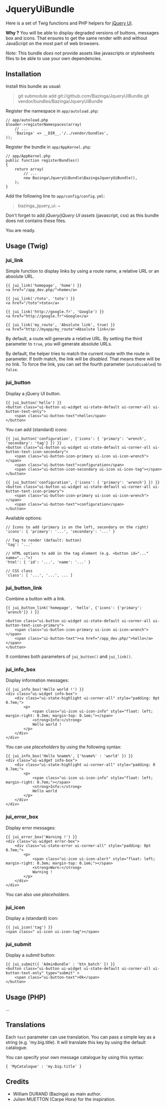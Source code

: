 JqueryUiBundle
==============

Here is a set of Twig functions and PHP helpers for [jQuery UI](http://jqueryui.com/).

**Why ?** You will be able to display degraded versions of buttons, messages box and icons. That ensures to get the same render with and without JavaScript on the most part of web browsers.

_Note:_ This bundle *does not* provide assets like javascripts or stylesheets files to be able to use your own dependencies.


Installation
------------

Install this bundle as usual:

> git submodule add git://github.com/Bazinga/JqueryUiBundle.git vendor/bundles/Bazinga/JqueryUiBundle

Register the namespace in `app/autoload.php`:

    // app/autoload.php
    $loader->registerNamespaces(array(
        // ...
        'Bazinga' => __DIR__.'/../vendor/bundles',
    ));

Register the bundle in `app/AppKernel.php`:

    // app/AppKernel.php
    public function registerBundles()
    {
        return array(
            // ...
            new Bazinga\JqueryUiBundle\BazingaJqueryUiBundle(),
        );
    }

Add the following line to `app/config/config.yml`:

> bazinga_jquery_ui: ~

Don't forget to add _jQuery/jQuery UI assets_ (javascript, css) as this bundle does not contains these files.

You are ready.


Usage (Twig)
------------

### jui_link

Simple function to display links by using a route name, a relative URL or an absolute URL.

    {{ jui_link('homepage', 'home') }}
    <a href="/app_dev.php/">home</a>

    {{ jui_link('/toto', 'toto') }}
    <a href="/toto">toto</a>

    {{ jui_link('http://google.fr', 'Google') }}
    <a href="http://google.fr">Google</a>

    {{ jui_link('my_route', 'Absolute link', true) }}
    <a href="http://myapp/my_route">Absolute link</a>

By default, a route will generate a relative URL. By setting the third parameter to `true`, you will generate absolute URLs.

By default, the helper tries to match the current route with the route in parameter. If both match, the link will be _disabled_.
That means there will be no link. To force the link, you can set the fourth parameter (`autoDisabled`) to `false`.


### jui_button

Display a jQuery UI button.

    {{ jui_button('hello') }}
    <button class="ui-button ui-widget ui-state-default ui-corner-all ui-button-text-only">
        <span class="ui-button-text">hello</span>
    </button>

You can add (standard) *icons*:

    {{ jui_button('configuration', {'icons': { 'primary': 'wrench', 'secondary': 'tag'} }) }}
    <button class="ui-button ui-widget ui-state-default ui-corner-all ui-button-text-icon-secondary">
        <span class="ui-button-icon-primary ui-icon ui-icon-wrench"></span>
        <span class="ui-button-text">configuration</span>
        <span class="ui-button-icon-secondary ui-icon ui-icon-tag"></span>
    </button>

    {{ jui_button('configuration', {'icons': { 'primary': 'wrench'} }) }}
    <button class="ui-button ui-widget ui-state-default ui-corner-all ui-button-text-icon-primary">
        <span class="ui-button-icon-primary ui-icon ui-icon-wrench"></span>
        <span class="ui-button-text">configuration</span>
    </button>

Available options:

    // Icons to add (primary is on the left, secondary on the right)
    'icons': { 'primary': '...', 'secondary': '...' }

    // Tag to render (default: button)
    'tag': '...'

    // HTML options to add in the tag element (e.g. <button id="..." name="...">)
    'html': { 'id': '...', 'name': '...' }

    // CSS class
    'class': [ '...', '...', ... ]


### jui_button_link

Combine a button with a link.

    {{ jui_button_link('homepage', 'hello', {'icons': {'primary': 'wrench'}} ) }}

    <button class="ui-button ui-widget ui-state-default ui-corner-all ui-button-text-icon-primary">
        <span class="ui-button-icon-primary ui-icon ui-icon-wrench"></span>
        <span class="ui-button-text"><a href="/app_dev.php/">hello</a></span>
    </button>

It combines both parameters of `jui_button()` and `jui_link()`.


### jui_info_box

Display information messages:

    {{ jui_info_box('Hello world !') }}
    <div class="ui-widget info-box">
        <div class="ui-state-highlight ui-corner-all" style="padding: 0pt 0.7em;">
            <p>
                <span class="ui-icon ui-icon-info" style="float: left; margin-right: 0.3em; margin-top: 0.1em;"></span>
                <strong>Info:</strong>
                Hello world !
            </p>
        </div>
    </div>


You can use _placeholders_ by using the following syntax:

    {{ jui_info_box('Hello %name%', {'%name%' : 'world' }) }}
    <div class="ui-widget info-box">
        <div class="ui-state-highlight ui-corner-all" style="padding: 0 0.7em;">
            <p>
                <span class="ui-icon ui-icon-info" style="float: left; margin-right: 0.7em;"></span>
                <strong>Info:</strong>
                Hello world
            </p>
        </div>
    </div>


### jui_error_box

Display error messages:

    {{ jui_error_box('Warning !') }}
    <div class="ui-widget error-box">
        <div class="ui-state-error ui-corner-all" style="padding: 0pt 0.7em;">
            <p>
                <span class="ui-icon ui-icon-alert" style="float: left; margin-right: 0.3em; margin-top: 0.1em;"></span>
                <strong>Warn:</strong>
                Warning !
            </p>
        </div>
    </div>


You can also use _placeholders_.


### jui_icon

Display a (standard) icon:

    {{ jui_icon('tag') }}
    <span class=" ui-icon ui-icon-tag"></span>


### jui_submit

Display a _submit_ button:

    {{ jui_submit({ 'AdminBundle' : 'btn_batch' }) }}
    <button class="ui-button ui-widget ui-state-default ui-corner-all ui-button-text-only" type="submit" >
        <span class="ui-button-text">Ok</span>
    </button>


Usage (PHP)
-----------

...


Translations
------------

Each `text` parameter can use translation.
You can pass a simple key as a string (e.g. 'my.big.title). It will translate this key by using the default catalogue.

You can specify your own message catalogue by using this syntax:

    { 'MyCatalogue' : 'my.big.title' }


Credits
-------

* William DURAND (Bazinga) as main author.
* Julien MUETTON (Carpe Hora) for the inspiration.
